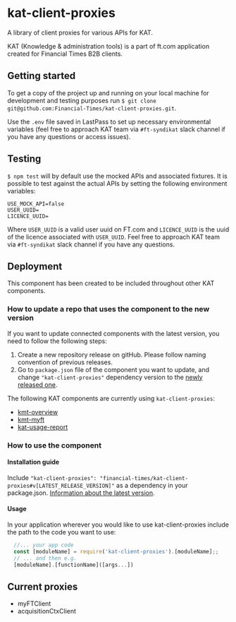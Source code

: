 # kat-client-proxies
A library of client proxies for various APIs for KAT.

KAT (Knowledge & administration tools) is a part of ft.com application created for Financial Times B2B clients.

## Getting started
To get a copy of the project up and running on your local machine for development and testing purposes run `$ git clone git@github.com:Financial-Times/kat-client-proxies.git`.

Use the `.env` file saved in LastPass to set up necessary environmental variables (feel free to approach KAT team via `#ft-syndikat` slack channel if you have any questions or access issues).

## Testing
`$ npm test` will by default use the mocked APIs and associated fixtures. It is possible to test against the actual APIs by setting the following environment variables:

```
USE_MOCK_API=false
USER_UUID=
LICENCE_UUID=
```

Where `USER_UUID` is a valid user uuid on FT.com and `LICENCE_UUID` is the uuid of the licence associated with `USER_UUID`. Feel free to approach KAT team via `#ft-syndikat` slack channel if you have any questions.

## Deployment
This component has been created to be included throughout other KAT components.

### How to update a repo that uses the component to the new version
If you want to update connected components with the latest version, you need to follow the following steps:
1. Create a new repository release on gitHub. Please follow naming convention of previous releases.
2. Go to `package.json` file of the component you want to update, and change `"kat-client-proxies"` dependency version to the [newly released one](https://github.com/Financial-Times/kat-client-proxies/releases).

The following KAT components are currently using `kat-client-proxies`:
 - [kmt-overview](https://github.com/Financial-Times/kmt-overview)
 - [kmt-myft](https://github.com/Financial-Times/kmt-myft)
 - [kat-usage-report](https://github.com/Financial-Times/kat-usage-report)

### How to use the component

#### Installation guide

Include `"kat-client-proxies": "financial-times/kat-client-proxies#v[LATEST_RELEASE_VERSION]"` as a dependency in your package.json. [Information about the latest version](https://github.com/Financial-Times/kat-client-proxies/releases).

#### Usage

In your application wherever you would like to use kat-client-proxies include the path to the code you want to use:

```js
  //... your app code
  const [moduleName] = require('kat-client-proxies').[moduleName];;
  // ... and then e.g.
  [moduleName].[functionName]([args...])
```

## Current proxies
* myFTClient
* acquisitionCtxClient
